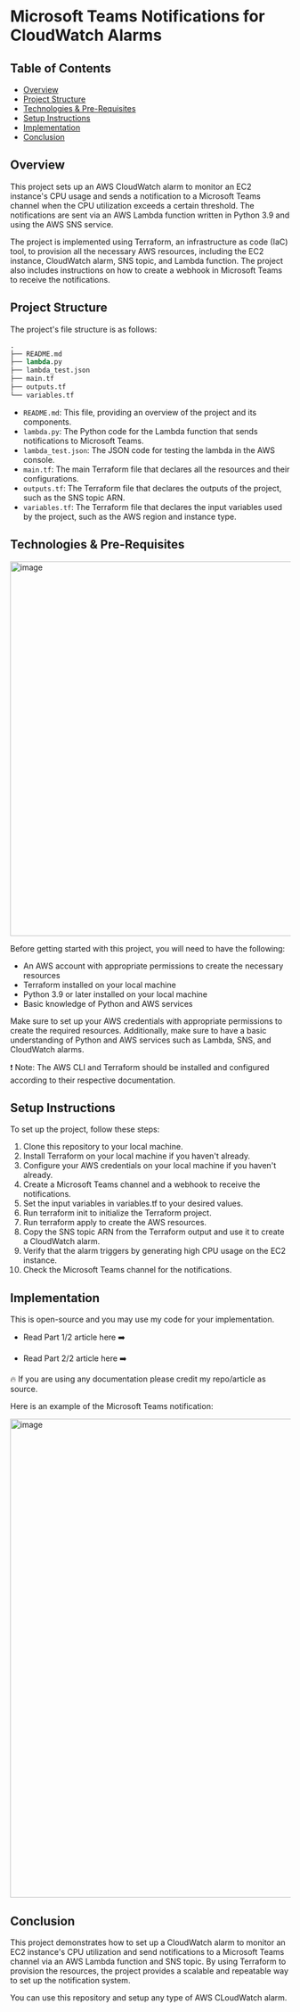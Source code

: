# Microsoft Teams Notifications for CloudWatch Alarms

## Table of Contents

<!-- TOC start -->
- [Overview](#overview)
- [Project Structure](#project-structure)
- [Technologies & Pre-Requisites](#technologies--pre-requisites)
- [Setup Instructions](#setup-instructions)
- [Implementation](#implementation)
- [Conclusion](#conclusion)
<!-- TOC end -->

## Overview

This project sets up an AWS CloudWatch alarm to monitor an EC2 instance's CPU usage and sends a notification to a Microsoft Teams channel when the CPU utilization exceeds a certain threshold. The notifications are sent via an AWS Lambda function written in Python 3.9 and using the AWS SNS service.

The project is implemented using Terraform, an infrastructure as code (IaC) tool, to provision all the necessary AWS resources, including the EC2 instance, CloudWatch alarm, SNS topic, and Lambda function. The project also includes instructions on how to create a webhook in Microsoft Teams to receive the notifications.

## Project Structure

The project's file structure is as follows:

```python
.
├── README.md
├── lambda.py
├── lambda_test.json
├── main.tf
├── outputs.tf
└── variables.tf

```

- `README.md`: This file, providing an overview of the project and its components.
- `lambda.py`: The Python code for the Lambda function that sends notifications to Microsoft Teams.
- `lambda_test.json`: The JSON code for testing the lambda in the AWS console.
- `main.tf`: The main Terraform file that declares all the resources and their configurations.
- `outputs.tf`: The Terraform file that declares the outputs of the project, such as the SNS topic ARN.
- `variables.tf`: The Terraform file that declares the input variables used by the project, such as the AWS region and instance type.

## Technologies & Pre-Requisites

<img width="672" alt="image" src="https://user-images.githubusercontent.com/27959256/224549300-c0501a9d-b923-4cf9-a10a-dc29cc807995.png">

Before getting started with this project, you will need to have the following:

- An AWS account with appropriate permissions to create the necessary resources
- Terraform installed on your local machine
- Python 3.9 or later installed on your local machine
- Basic knowledge of Python and AWS services

Make sure to set up your AWS credentials with appropriate permissions to create the required resources. Additionally, make sure to have a basic understanding of Python and AWS services such as Lambda, SNS, and CloudWatch alarms.

:exclamation: Note: The AWS CLI and Terraform should be installed and configured according to their respective documentation.

## Setup Instructions

To set up the project, follow these steps:

1. Clone this repository to your local machine.
2. Install Terraform on your local machine if you haven't already.
3. Configure your AWS credentials on your local machine if you haven't already.
4. Create a Microsoft Teams channel and a webhook to receive the notifications.
5. Set the input variables in variables.tf to your desired values.
6. Run terraform init to initialize the Terraform project.
7. Run terraform apply to create the AWS resources.
8. Copy the SNS topic ARN from the Terraform output and use it to create a CloudWatch alarm.
9. Verify that the alarm triggers by generating high CPU usage on the EC2 instance.
10. Check the Microsoft Teams channel for the notifications.

## Implementation

This is open-source and you may use my code for your implementation.

- Read Part 1/2 article here ➡️ 

- Read Part 2/2 article here ➡️ 

🔥 If you are using any documentation please credit my repo/article as source.

Here is an example of the Microsoft Teams notification:

<img width="859" alt="image" src="https://user-images.githubusercontent.com/27959256/224553058-18b126e4-c2a0-41ac-8cf4-8f0d79dc1e90.png">

## Conclusion

This project demonstrates how to set up a CloudWatch alarm to monitor an EC2 instance's CPU utilization and send notifications to a Microsoft Teams channel via an AWS Lambda function and SNS topic. By using Terraform to provision the resources, the project provides a scalable and repeatable way to set up the notification system.

You can use this repository and setup any type of AWS CLoudWatch alarm.
